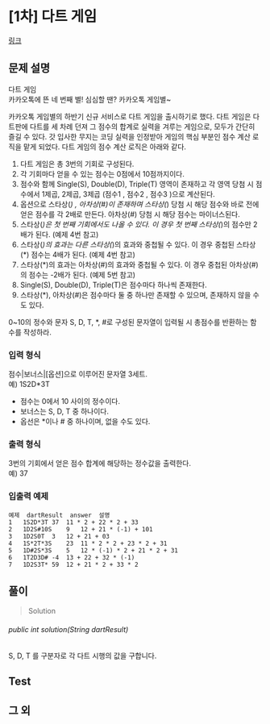# [1차] 다트 게임
[링크](https://programmers.co.kr/learn/courses/30/lessons/17682)


## 문제 설명
다트 게임  
카카오톡에 뜬 네 번째 별! 심심할 땐? 카카오톡 게임별~

카카오톡 게임별의 하반기 신규 서비스로 다트 게임을 출시하기로 했다. 다트 게임은 다트판에 다트를 세 차례 던져 그 점수의 합계로 실력을 겨루는 게임으로, 모두가 간단히 즐길 수 있다.
갓 입사한 무지는 코딩 실력을 인정받아 게임의 핵심 부분인 점수 계산 로직을 맡게 되었다. 다트 게임의 점수 계산 로직은 아래와 같다.

1. 다트 게임은 총 3번의 기회로 구성된다.  
2. 각 기회마다 얻을 수 있는 점수는 0점에서 10점까지이다.  
3. 점수와 함께 Single(S), Double(D), Triple(T) 영역이 존재하고 각 영역 당첨 시 점수에서 1제곱, 2제곱, 3제곱 (점수1 , 점수2 , 점수3 )으로 계산된다.  
4. 옵션으로 스타상(*) , 아차상(#)이 존재하며 스타상(*) 당첨 시 해당 점수와 바로 전에 얻은 점수를 각 2배로 만든다. 아차상(#) 당첨 시 해당 점수는 마이너스된다.  
5. 스타상(*)은 첫 번째 기회에서도 나올 수 있다. 이 경우 첫 번째 스타상(*)의 점수만 2배가 된다. (예제 4번 참고)  
6. 스타상(*)의 효과는 다른 스타상(*)의 효과와 중첩될 수 있다. 이 경우 중첩된 스타상(*) 점수는 4배가 된다. (예제 4번 참고)  
7. 스타상(*)의 효과는 아차상(#)의 효과와 중첩될 수 있다. 이 경우 중첩된 아차상(#)의 점수는 -2배가 된다. (예제 5번 참고)  
8. Single(S), Double(D), Triple(T)은 점수마다 하나씩 존재한다.  
10. 스타상(*), 아차상(#)은 점수마다 둘 중 하나만 존재할 수 있으며, 존재하지 않을 수도 있다.
  
0~10의 정수와 문자 S, D, T, *, #로 구성된 문자열이 입력될 시 총점수를 반환하는 함수를 작성하라.  

### 입력 형식
점수|보너스|[옵션]으로 이루어진 문자열 3세트.  
예) 1S2D*3T

- 점수는 0에서 10 사이의 정수이다.
- 보너스는 S, D, T 중 하나이다.
- 옵선은 *이나 # 중 하나이며, 없을 수도 있다.

### 출력 형식
3번의 기회에서 얻은 점수 합계에 해당하는 정수값을 출력한다.  
예) 37

### 입출력 예제
```
예제	dartResult	answer	설명  
1	1S2D*3T	37	11 * 2 + 22 * 2 + 33  
2	1D2S#10S	9	12 + 21 * (-1) + 101  
3	1D2S0T	3	12 + 21 + 03  
4	1S*2T*3S	23	11 * 2 * 2 + 23 * 2 + 31  
5	1D#2S*3S	5	12 * (-1) * 2 + 21 * 2 + 31  
6	1T2D3D#	-4	13 + 22 + 32 * (-1)  
7	1D2S3T*	59	12 + 21 * 2 + 33 * 2
```


## 풀이
> Solution
###### public int solution(String dartResult)     
S, D, T 를 구분자로 각 다트 시행의 값을 구합니다.     
    
    
## Test    


## 그 외
